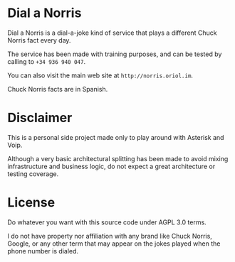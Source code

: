 # Dial a Norris

Dial a Norris is a dial-a-joke kind of service that plays a different Chuck Norris fact every day.

The service has been made with training purposes, and can be tested by calling to `+34 936 940 047`.

You can also visit the main web site at `http://norris.oriol.im`.

Chuck Norris facts are in Spanish.

# Disclaimer

This is a personal side project made only to play around with Asterisk and Voip.

Although a very basic architectural splitting has been made to avoid mixing infrastructure and business logic, do not expect a great architecture or testing coverage.

# License

Do whatever you want with this source code under AGPL 3.0 terms.

I do not have property nor affiliation with any brand like Chuck Norris, Google, or any other term that may appear on the jokes played when the phone number is dialed.
